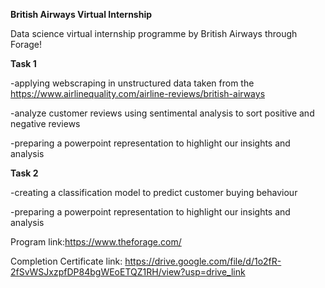 **British Airways Virtual Internship**

Data science virtual internship programme by British Airways through Forage!

**Task 1**

-applying webscraping in unstructured data taken from the https://www.airlinequality.com/airline-reviews/british-airways

-analyze customer reviews using sentimental analysis to sort positive and negative reviews

-preparing a powerpoint representation to highlight our insights and analysis

**Task 2**

-creating a classification model to predict customer buying behaviour

-preparing a powerpoint representation to highlight our insights and analysis

Program link:https://www.theforage.com/

Completion Certificate link: https://drive.google.com/file/d/1o2fR-2fSvWSJxzpfDP84bgWEoETQZ1RH/view?usp=drive_link


